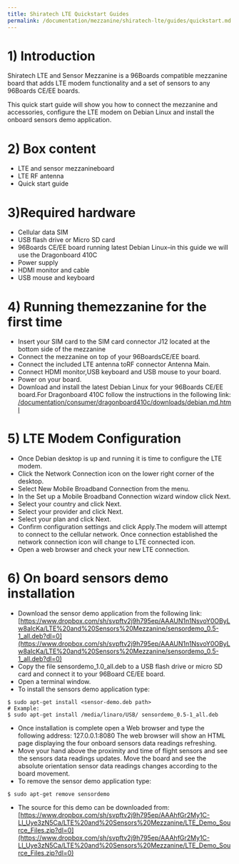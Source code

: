 ```yaml
---
title: Shiratech LTE Quickstart Guides
permalink: /documentation/mezzanine/shiratech-lte/guides/quickstart.md.html
---
```


# 1) Introduction
Shiratech LTE and Sensor Mezzanine is a 96Boards compatible mezzanine board that adds LTE modem functionality and a set of sensors to any 96Boards CE/EE boards.

This quick start guide will show you how to connect the mezzanine and accessories, configure the LTE modem on Debian Linux and install the onboard sensors demo application.

# 2) Box content
- LTE and sensor mezzanineboard
- LTE RF antenna
- Quick start guide

# 3)Required hardware
- Cellular data SIM
- USB flash drive or Micro SD card
- 96Boards CE/EE board running latest Debian Linux–in this guide we will use the Dragonboard 410C
- Power supply
- HDMI monitor and cable
- USB mouse and keyboard

# 4) Running themezzanine for the first time
- Insert your SIM card to the SIM card connector J12 located at the bottom side of the mezzanine
- Connect the mezzanine on top of your 96BoardsCE/EE board.
- Connect the included LTE antenna toRF connector Antenna Main.
- Connect HDMI monitor,USB keyboard and USB mouse to your board.
- Power on your board.
- Download and install the latest Debian Linux for your 96Boards CE/EE board.For Dragonboard 410C follow the instructions in the following link: [/documentation/consumer/dragonboard410c/downloads/debian.md.html](/documentation/consumer/dragonboard410c/downloads/debian.md.html)

# 5) LTE Modem Configuration
- Once Debian desktop is up and running it is time to configure the LTE modem.
- Click the Network Connection icon on the lower right corner of the desktop.
- Select New Mobile Broadband Connection from the menu.
- In the Set up a Mobile Broadband Connection wizard window click Next.
- Select your country and click Next.
- Select your provider and click Next.
- Select your plan and click Next.
- Confirm configuration settings and click Apply.The modem will attempt to connect to the cellular network. Once connection established the network connection icon will change to LTE connected icon.
- Open a web browser and check your new LTE connection.

# 6) On board sensors demo installation
- Download the sensor demo application from the following link: [https://www.dropbox.com/sh/svpftv2j9h795ep/AAAUN1n1NsvoY0OByLw8aIcKa/LTE%20and%20Sensors%20Mezzanine/sensordemo_0.5-1_all.deb?dl=0](https://www.dropbox.com/sh/svpftv2j9h795ep/AAAUN1n1NsvoY0OByLw8aIcKa/LTE%20and%20Sensors%20Mezzanine/sensordemo_0.5-1_all.deb?dl=0)
- Copy the file sensordemo_1.0_all.deb to a USB flash drive or micro SD card and connect it to your 96Board CE/EE board.
- Open a terminal window.
- To install the sensors demo application type:
```
$ sudo apt-get install <sensor-demo.deb path>
# Example:
$ sudo apt-get install /media/linaro/USB/ sensordemo_0.5-1_all.deb
```
- Once installation is complete open a Web browser and type the following address: 127.0.0.1:8080
The web browser will show an HTML page displaying the four onboard sensors data readings refreshing.
- Move your hand above the proximity and time of flight sensors and see the sensors data readings updates.
Move the board and see the absolute orientation sensor data readings changes according to the board movement.
- To remove the sensor demo application type:
```
$ sudo apt-get remove sensordemo
```
- The source for this demo can be downloaded from: [https://www.dropbox.com/sh/svpftv2j9h795ep/AAAhfGr2My1C-Ll_Uye3zN5Ca/LTE%20and%20Sensors%20Mezzanine/LTE_Demo_Source_Files.zip?dl=0](https://www.dropbox.com/sh/svpftv2j9h795ep/AAAhfGr2My1C-Ll_Uye3zN5Ca/LTE%20and%20Sensors%20Mezzanine/LTE_Demo_Source_Files.zip?dl=0)
